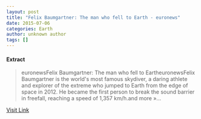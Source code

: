 ```yaml
---
layout: post
title: "Felix Baumgartner: The man who fell to Earth - euronews"
date: 2015-07-06
categories: Earth
author: unknown author
tags: []
---
```





#### Extract
>euronewsFelix Baumgartner: The man who fell to EartheuronewsFelix Baumgartner is the world&#39;s most famous skydiver, a daring athlete and explorer of the extreme who jumped to Earth from the edge of space in 2012. He became the first person to break the sound barrier in freefall, reaching a speed of 1,357 km/h.and more&nbsp;&raquo;...



[Visit Link](http://news.google.com/news/url?sa=t&fd=R&ct2=us&usg=AFQjCNHyQRfR-nzco9_Qs2Q0npQbfoMNrw&clid=c3a7d30bb8a4878e06b80cf16b898331&cid=52778555590546&ei=_TjAU_jyIMKBgQeTs4HYCA&url=http://www.euronews.com/2014/07/11/felix-baumgartner-the-man-who-fell-to-earth/)



